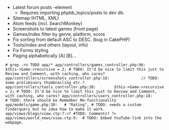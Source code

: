 * Latest forum posts -element
  * Requires importing phpbb_topics/posts to dev db.
* Sitemap (HTML, XML)
* Atom feeds (incl. SearchMonkey)
* Screenshots to latest games (front page)
* Games/index filter by genre, platform, score
* Fix sorting from default ASC to DESC. (bug in CakePHP)
* Tools/index and others (layout, info)
* Fix Forms styling
* Paging alphabetically [A] [B]...

`# grep -rn TODO app/*
app/controllers/games_controller.php:96:		$this->Game->recursive = 2; # TODO: It'd be nice to limit this just to Review and Comment, with caching, who cares?
app/controllers/screenshots_controller.php:16:				// TODO: Some preliminary thumbnailing etc.?
app/controllers/tools_controller.php:38:		$this->Game->recursive = 2; # TODO: It'd be nice to limit this just to Review and Comment, with caching, who cares?
app/controllers/users_controller.php:18:			# TODO: there should be Remember Me-functionality
app/models/game.php:30:	  # "Rating", # TODO: needs a custom finderquery but no idea how to make it work.
app/views/blogs/view.ctp:7:<? #TODO: Comments? ?>
app/views/world_news/view.ctp:9:  # TODO: Embed YouTube-link into the webpage.
`